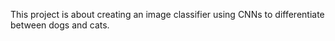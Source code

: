 This project is about creating an image classifier using CNNs to differentiate between dogs and cats.

